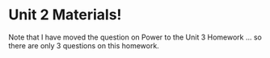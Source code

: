 # Unit 2 Materials!

Note that I have moved the question on Power to the Unit 3 Homework ... so there are only 3 questions on this homework.  

